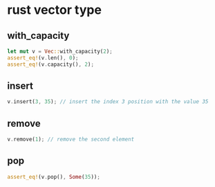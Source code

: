 # rust vector type

## with_capacity

``` rust
let mut v = Vec::with_capacity(2);
assert_eq!(v.len(), 0);
assert_eq!(v.capacity(), 2);
```

## insert

``` rust
v.insert(3, 35); // insert the index 3 position with the value 35
```

## remove

``` rust
v.remove(1); // remove the second element
```

## pop

``` rust
assert_eq!(v.pop(), Some(35));
```
